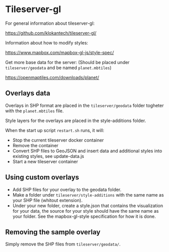 # Tileserver-gl

For general information about tileserver-gl:

https://github.com/klokantech/tileserver-gl/

Information about how to modify styles:

https://www.mapbox.com/mapbox-gl-js/style-spec/

Get more base data for the server: (Should be placed under `tileserver/geodata` and be named `planet.mbtiles`)

https://openmaptiles.com/downloads/planet/

## Overlays data

Overlays in SHP format are placed in the `tileserver/geodata` folder togheter with the `planet.mbtiles` file.

Style layers for the overlays are placed in the style-additions folder.

When the start up script `restart.sh` runs, it will:

- Stop the current tileserver docker container
- Remove the container
- Convert SHP files to GeoJSON and insert data and additional styles into existing styles, see update-data.js
- Start a new tileserver container

## Using custom overlays

- Add SHP files for your overlay to the geodata folder.
- Make a folder under `tileserver/style-additions` with the same name as your SHP file (whitout extension).
- Under your new folder, create a style.json that contains the visualization for your data, the source for your style should have the same name as your folder. See the mapbox-gl-style specification for how it is done.

## Removing the sample overlay

Simply remove the SHP files from `tileserver/geodata/`.
